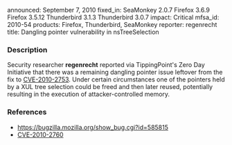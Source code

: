 announced: September 7, 2010
fixed_in: SeaMonkey 2.0.7
          Firefox 3.6.9
          Firefox 3.5.12
          Thunderbird 3.1.3
          Thunderbird 3.0.7
impact: Critical
mfsa_id: 2010-54
products: Firefox, Thunderbird, SeaMonkey
reporter: regenrecht
title: Dangling pointer vulnerability in nsTreeSelection

<h3>Description</h3>

<p>Security researcher <strong>regenrecht</strong> reported via
TippingPoint's Zero Day Initiative that there was a remaining dangling
pointer issue leftover from the fix
to <a href="http://cve.mitre.org/cgi-bin/cvename.cgi?name=CVE-2010-2753">CVE-2010-2753</a>.
Under certain circumstances one of the pointers held by a XUL tree
selection could be freed and then later reused, potentially resulting
in the execution of attacker-controlled memory.</p>

<h3>References</h3>

<ul>
  <li><a href="https://bugzilla.mozilla.org/show_bug.cgi?id=585815">https://bugzilla.mozilla.org/show_bug.cgi?id=585815</a></li>
  <li><a class="ex-ref" href="http://cve.mitre.org/cgi-bin/cvename.cgi?name=CVE-2010-2760">CVE-2010-2760</a></li>
</ul>




